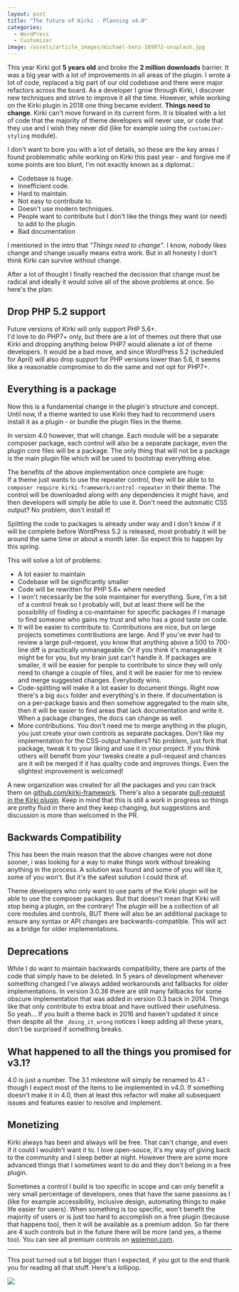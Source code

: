 ```yaml
---
layout: post
title: "The future of Kirki - Planning v4.0"
categories:
  - WordPress
  - Customizer
image: /assets/article_images/michael-benz-189972-unsplash.jpg
---
```


This year Kirki got **5 years old** and broke the **2 million downloads** barrier.
It was a big year with a lot of improvements in all areas of the plugin.
I wrote a lot of code, replaced a big part of our old codebase and there were major refactors across the board. As a developer I grow through Kirki, I discover new techniques and strive to improve it all the time.
However, while working on the Kirki plugin in 2018 one thing became evident. **Things need to change**. Kirki can't move forward in its current form. It is bloated with a lot of code that the majority of theme developers will never use, or code that they use and I wish they never did (like for example using the `customizer-styling` module).

I don't want to bore you with a lot of details, so these are the key areas I found problemmatic while working on Kirki this past year - and forgive me if some points are too blunt, I'm not exactly known as a diplomat.:

* Codebase is huge.
* Innefficient code.
* Hard to maintain.
* Not easy to contribute to.
* Doesn't use modern techniques.
* People want to contribute but I don't like the things they want (or need) to add to the plugin.
* Bad documentation

I mentioned in the intro that _"Things need to change"_. I know, nobody likes change and change usually means extra work. But in all honesty I don't think Kirki can survive without change.

After a lot of thought I finally reached the decission that change must be radical and ideally it would solve all of the above problems at once. So here's the plan:

## Drop PHP 5.2 support

Future versions of Kirki will only support PHP 5.6+.  
I'd love to do PHP7+ only, but there are a lot of themes out there that use Kirki and dropping anything below PHP7 would alienate a lot of theme developers. It would be a bad move, and since WordPress 5.2 (scheduled for April) will also drop support for PHP versions lower than 5.6, it seems like a reasonable compromise to do the same and not opt for PHP7+.

## Everything is a package

Now this is a fundamental change in the plugin's structure and concept. Until now, if a theme wanted to use Kirki they had to recommend users install it as a plugin - or bundle the plugin files in the theme.

In version 4.0 however, that will change. Each module will be a separate composer package, each control will also be a separate package, even the plugin core files will be a package. The only thing that will not be a package is the main plugin file which will be used to bootstrap everything else.

The benefits of the above implementation once complete are huge:  
If a theme just wants to use the repeater control, they will be able to to `composer require kirki-framework/control-repeater` in their theme. The control will be downloaded along with any dependencies it might have, and then developers will simply be able to use it. Don't need the automatic CSS output? No problem, don't install it!

Splitting the code to packages is already under way and I don't know if it will be complete before WordPress 5.2 is released, most probably it will be around the same time or about a month later. So expect this to happen by this spring.

This will solve a lot of problems:

* A lot easier to maintain
* Codebase will be significantly smaller
* Code will be rewritten for PHP 5.6+ where needed
* I won't necessarily be the sole maintainer for everything. Sure, I'm a bit of a control freak so I probably will, but at least there will be the possibility of finding a co-maintainer for specific packages if I manage to find someone who gains my trust and who has a good taste on code.
* It will be easier to contribute to. Contributions are nice, but on large projects sometimes contributions are large. And If you've ever had to review a large pull-request, you know that anything above a 500 to 700-line diff is practically unmanageable. Or if you think it's manageable it might be for you, but my brain just can't handle it. If packages are smaller, it will be easier for people to contribute to since they will only need to change a couple of files, and it will be easier for me to review and merge suggested changes. Everybody wins.
* Code-splitting will make it a lot easier to document things. Right now there's a big `docs` folder and everything's in there. If documentation is on a per-package basis and then somehow aggregated to the main site, then it will be easier to find areas that lack documentation and write it. When a package changes, the docs can change as well.
* More contributions. You don't need me to merge anything in the plugin, you just create your own controls as separate packages. Don't like my implementation for the CSS-output handlers? No problem, just fork that package, tweak it to your liking and use it in your project. If you think others will benefit from your tweaks create a pull-request and chances are it will be merged if it has quality code and improves things. Even the slightest improvement is welcomed!

A new organization was created for all the packages and you can track them on [github.com/kirki-framework](https://github.com/kirki-framework). There's also a separate [pull-request in the Kirki plugin](https://github.com/aristath/kirki/pull/2083). Keep in mind that this is still a work in progress so things are pretty fluid in there and they keep changing, but suggestions and discussion is more than welcomed in the PR.

## Backwards Compatibility

This has been the main reason that the above changes were not done sooner, i was looking for a way to make things work without breaking anything in the process. A solution was found and some of you will like it, some of you won't. But it's the safest solution I could think of.

Theme developers who only want to use parts of the Kirki plugin will be able to use the composer packages. But that doesn't mean that Kirki will stop being a plugin, on the contrary! The plugin will be a collection of all core modules and controls, BUT there will also be an additional package to ensure any syntax or API changes are backwards-compatible. This will act as a bridge for older implementations.

## Deprecations

While I do want to maintain backwards compatibility, there are parts of the code that simply have to be deleted. In 5 years of development whenever something changed I've always added workarounds and fallbacks for older implementations. In version 3.0.36 there are still many fallbacks for some obscure implementation that was added in version 0.3 back in 2014. Things like that only contribute to extra bloat and have outlived their usefulness.  
So yeah... If you built a theme back in 2016 and haven't updated it since then despite all the `_doing_it_wrong` notices I keep adding all these years, don't be surprised if something breaks.

## What happened to all the things you promised for v3.1?

4.0 is just a number. The 3.1 milestone will simply be renamed to 4.1 - though I expect most of the items to be implemented in v4.0. If something doesn't make it in 4.0, then at least this refactor will make all subsequent issues and features easier to resolve and implement.

## Monetizing

Kirki always has been and always will be free. That can't change, and even if it could I wouldn't want it to. I love open-souce, it's my way of giving back to the community and I sleep better at night. However there are some more advanced things that I sometimes want to do and they don't belong in a free plugin. 

Sometimes a control I build is too specific in scope and can only benefit a very small percentage of developers, ones that have the same passions as I (like for example accessibility, inclusive design, automating things to make life easier for users). When something is too specific, won't benefit the majority of users or is just too hard to accomplish on a free plugin (because that happens too), then it will be available as a premium addon. So far there are 4 such controls but in the future there will be more (and yes, a theme too). You can see all premium controls on [wplemon.com](https://wplemon.com/downloads/category/kirki-addons/).

------------------------------------------

This post turned out a bit bigger than I expected, if you got to the end thank you for reading all that stuff. Here's a lollipop. 

<img src="https://aristath.github.io/assets/article_images/lollipop.gif">